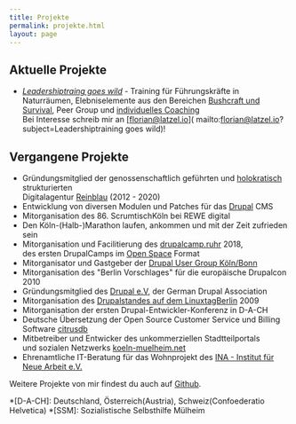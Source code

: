 ```yaml
---
title: Projekte
permalink: projekte.html
layout: page
---
```

## Aktuelle Projekte

- [*Leadershiptraing goes wild*](/angebot.html#leadershiptraining-goes-wild) - 
Training für Führungskräfte in Naturräumen, 
Elebniselemente aus den Bereichen [Bushcraft und Survival](
/angebot.html#bushcraft-und-survival-wildnistraining),
Peer Group und [individuelles Coaching](/angebot.html#coaching)   
Bei Interesse schreib mir an [florian@latzel.io](
mailto:florian@latzel.io?subject=Leadershiptraining goes wild)!

## Vergangene Projekte

- Gründungsmitglied der genossenschaftlich geführten und [holokratisch](
https://rogerpfaff.de/holacracy/) strukturierten  
Digitalagentur [Reinblau](/tags/reinblau) (2012 - 2020)
- Entwicklung von diversen Modulen und Patches für das [Drupal](https://drupal.org/u/fl3a) CMS
- Mitorganisation des 86\. ScrumtischKöln bei REWE digital
- Den Köln-(Halb-)Marathon laufen, ankommen und mit der Zeit zufrieden sein
- Mitorganisation und Facilitierung des [drupalcamp.ruhr](
/2018/03/27/ein-experiment-drupalcamp-ruhr-goes-barcamp.html) 2018,  
des ersten DrupalCamps im [Open Space](/tags/open-space/) Format 
- Mitorganisator und Gastgeber der [Drupal User Group Köln/Bonn](
https://groups.drupal.org/k%C3%B6ln-bonn)
- Mitorganisation des "Berlin Vorschlages" für die europäische Drupalcon 2010
- Gründungsmitglied des [Drupal e.V](https://verein.drupal.org), 
der German Drupal Association
- Mitorganisation des [Drupalstandes auf dem LinuxtagBerlin](
/2009/07/04/drupallinuxtag09-open-source-drupal-linux-und-ballons.html) 2009
- Mitorganisation der ersten Drupal-Entwickler-Konferenz in D-A-CH
- Deutsche Übersetzung der Open Source Customer Service und Billing Software
[citrusdb](http://citrusdb.org/) 
- Mitbetreiber und Entwicker des unkommerziellen Stadtteilportals    
und sozialen Netzwerks [koeln-muelheim.net](
https://web.archive.org/web/20220000000000*/koeln-muelheim.net) 
- Ehrenamtliche IT-Beratung für das Wohnprojekt 
des [INA - Institut für Neue Arbeit e.V.](https://www.ina-koeln.org/)   

Weitere Projekte von mir findest du auch auf [Github](https://github.com/fl3a?tab=repositories).

*[D-A-CH]: Deutschland, Österreich(Austria), Schweiz(Confoederatio Helvetica)
*[SSM]: Sozialistische Selbsthilfe Mülheim
